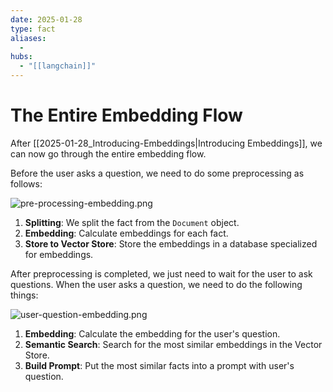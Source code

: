 ```yaml
---
date: 2025-01-28
type: fact
aliases:
  -
hubs:
  - "[[langchain]]"
---
```


# The Entire Embedding Flow

After [[2025-01-28_Introducing-Embeddings|Introducing Embeddings]], we can now go through the entire embedding flow.

Before the user asks a question, we need to do some preprocessing as follows:

![pre-processing-embedding.png](../assets/imgs/pre-processing-embedding.png)

1. **Splitting**: We split the fact from the `Document` object.
2. **Embedding**: Calculate embeddings for each fact.
3. **Store to Vector Store**: Store the embeddings in a database specialized for embeddings.

After preprocessing is completed, we just need to wait for the user to ask questions. When the user asks a question, we need to do the following things:

![user-question-embedding.png](../assets/imgs/user-question-embedding.png)

1. **Embedding**: Calculate the embedding for the user's question.
2. **Semantic Search**: Search for the most similar embeddings in the Vector Store.
3. **Build Prompt**: Put the most similar facts into a prompt with user's question.




